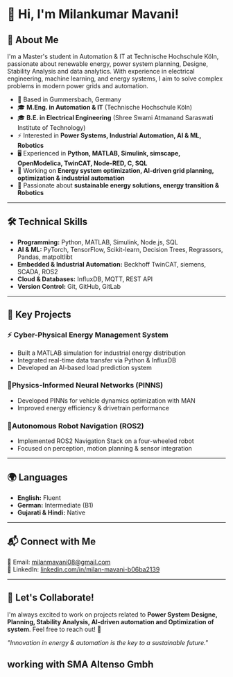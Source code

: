 # 👋 Hi, I'm Milankumar Mavani!

## 🔹 About Me
I'm a Master's student in Automation & IT at Technische Hochschule Köln, passionate about renewable energy, power system planning, Designe, Stability Analysis and data analytics. With experience in electrical engineering, machine learning, and energy systems, I aim to solve complex problems in modern power grids and automation.

- 📍 Based in Gummersbach, Germany  
- 🎓 **M.Eng. in Automation & IT** (Technische Hochschule Köln)  
- 🎓 **B.E. in Electrical Engineering** (Shree Swami Atmanand Saraswati Institute of Technology)  
- ⚡ Interested in **Power Systems, Industrial Automation, AI & ML, Robotics**  
- 🖥️ Experienced in **Python, MATLAB, Simulink, simscape, OpenModelica, TwinCAT, Node-RED, C, SQL**  
- 🔋 Working on **Energy system optimization, AI-driven grid planning, optimization & industrial automation**  
- 🌱 Passionate about **sustainable energy solutions, energy transition & Robotics**  

---

## 🛠️ Technical Skills
- **Programming:** Python, MATLAB, Simulink, Node.js, SQL  
- **AI & ML:** PyTorch, TensorFlow, Scikit-learn, Decision Trees, Regrassors, Pandas, matpoltlibt  
- **Embedded & Industrial Automation:** Beckhoff TwinCAT, siemens, SCADA, ROS2  
- **Cloud & Databases:** InfluxDB, MQTT, REST API  
- **Version Control:** Git, GitHub, GitLab  

---

## 🚀 Key Projects 

### ⚡ Cyber-Physical Energy Management System 
- Built a MATLAB simulation for industrial energy distribution
- Integrated real-time data transfer via Python & InfluxDB
- Developed an AI-based load prediction system  

### 🚗Physics-Informed Neural Networks (PINNS)  
- Developed PINNs for vehicle dynamics optimization with MAN
- Improved energy efficiency & drivetrain performance 

### 🤖Autonomous Robot Navigation (ROS2)
- Implemented ROS2 Navigation Stack on a four-wheeled robot
- Focused on perception, motion planning & sensor integration  

---

## 🌍 Languages
- **English:** Fluent  
- **German:** Intermediate (B1)  
- **Gujarati & Hindi:** Native  

---

## 📬 Connect with Me
📧 Email: milanmavani08@gmail.com  
🔗 LinkedIn: [linkedin.com/in/milan-mavani-b06ba2139](http://www.linkedin.com/in/milan-mavani-b06ba2139)  

---

## 🤝 Let's Collaborate!
I'm always excited to work on projects related to **Power System Designe, Planning, Stability Analysis,  AI-driven automation and Optimization of system**. Feel free to reach out! 🚀  

*"Innovation in energy & automation is the key to a sustainable future."*
## working with SMA Altenso Gmbh
